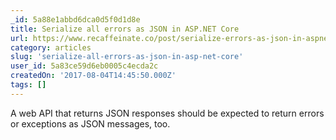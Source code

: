 ```yaml
---
_id: 5a88e1abbd6dca0d5f0d1d8e
title: Serialize all errors as JSON in ASP.NET Core
url: https://www.recaffeinate.co/post/serialize-errors-as-json-in-aspnetcore/
category: articles
slug: 'serialize-all-errors-as-json-in-asp-net-core'
user_id: 5a83ce59d6eb0005c4ecda2c
createdOn: '2017-08-04T14:45:50.000Z'
tags: []
---
```


A web API that returns JSON responses should be expected to return errors or exceptions as JSON messages, too. 
